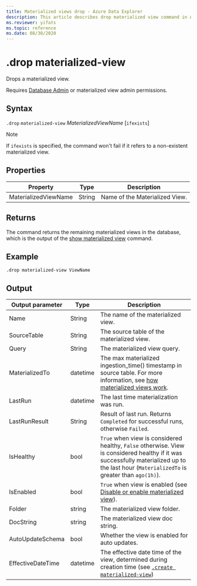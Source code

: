 ```yaml
---
title: Materialized views drop - Azure Data Explorer
description: This article describes drop materialized view command in Azure Data Explorer.
ms.reviewer: yifats
ms.topic: reference
ms.date: 08/30/2020
---
```

# .drop materialized-view 

Drops a materialized view.

Requires [Database Admin](../access-control/role-based-access-control.md) or materialized view admin permissions.

## Syntax

`.drop` `materialized-view` *MaterializedViewName* [`ifexists`]

> [!NOTE]
> If `ifexists` is specified, the command won't fail if it refers to a non-existent materialized view.

## Properties

| Property | Type| Description |
|----------------|-------|-----|
| MaterializedViewName| String| Name of the Materialized View.|

## Returns

The command returns the remaining materialized views in the database, which is the output of the [show materialized view](materialized-view-show-commands.md#show-materialized-view) command.

## Example

```kusto
.drop materialized-view ViewName
```

## Output

|Output parameter |Type |Description
|---|---|---|
|Name  |String |The name of the materialized view.
|SourceTable|String|The source table of the materialized view.
|Query|String|The materialized view query.
|MaterializedTo|datetime|The max materialized ingestion_time() timestamp in source table. For more information, see [how materialized views work](materialized-view-overview.md#how-materialized-views-work).
|LastRun|datetime |The last time materialization was run.
|LastRunResult|String|Result of last run. Returns `Completed` for successful runs, otherwise `Failed`.
|IsHealthy|bool|`True` when view is considered healthy, `False` otherwise. View is considered healthy if it was successfully materialized up to the last hour (`MaterializedTo` is greater than `ago(1h)`).
|IsEnabled|bool|`True` when view is enabled (see [Disable or enable materialized view](materialized-view-enable-disable.md)).
|Folder|string|The materialized view folder.
|DocString|string|The materialized view doc string.
|AutoUpdateSchema|bool|Whether the view is enabled for auto updates.
|EffectiveDateTime|datetime|The effective date time of the view, determined during creation time (see [`.create materialized-view`](materialized-view-create.md#create-materialized-view))
